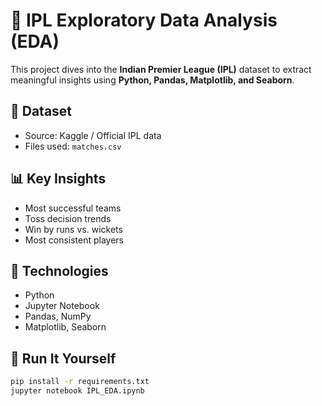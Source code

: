# 🏏 IPL Exploratory Data Analysis (EDA)

This project dives into the **Indian Premier League (IPL)** dataset to extract meaningful insights using **Python, Pandas, Matplotlib, and Seaborn**.

## 📂 Dataset
- Source: Kaggle / Official IPL data
- Files used: `matches.csv`

## 📊 Key Insights
- Most successful teams
- Toss decision trends
- Win by runs vs. wickets
- Most consistent players

## 🧠 Technologies
- Python
- Jupyter Notebook
- Pandas, NumPy
- Matplotlib, Seaborn


## 🚀 Run It Yourself
```bash
pip install -r requirements.txt
jupyter notebook IPL_EDA.ipynb
